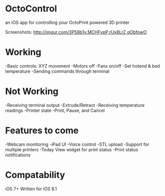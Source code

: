 # OctoControl
an iOS app for controlling your OctoPrint powered 3D printer

Screenshots: http://imgur.com/3P58b1y,MCHFypP,rUx8LrZ,qObfowO

# Working
-Basic controls: XYZ movement
-Motors off
-Fans on/off
-Set hotend & bed temperature
-Sending commands through terminal

# Not Working
-Receiving terminal output
-Extrude/Retract
-Receiving temperature readings
-Printer state
-Print, Pause, and Cancel

# Features to come
-Webcam monitoring
-iPad UI
-Voice control
-STL upload
-Support for multiple printers
-Today View widget for print status
-Print status notifications

# Compatability
iOS 7+
Written for iOS 8.1
